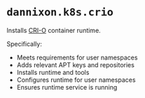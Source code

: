 # `dannixon.k8s.crio`

Installs [CRI-O](https://cri-o.io/) container runtime.

Specifically:

- Meets requirements for user namespaces
- Adds relevant APT keys and repositories
- Installs runtime and tools
- Configures runtime for user namespaces
- Ensures runtime service is running
